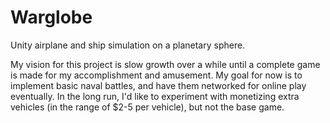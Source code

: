 # Warglobe
Unity airplane and ship simulation on a planetary sphere.

My vision for this project is slow growth over a while until a complete game is made for my accomplishment and amusement. My goal for now is to implement basic naval battles, and have them networked for online play eventually. In the long run, I'd like to experiment with monetizing extra vehicles (in the range of $2-5 per vehicle), but not the base game.
